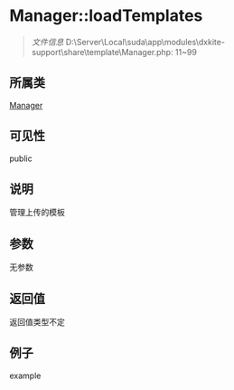 # Manager::loadTemplates



> *文件信息* D:\Server\Local\suda\app\modules\dxkite-support\share\template\Manager.php: 11~99

## 所属类 

[Manager](../Manager.md)

## 可见性

 public 

## 说明

管理上传的模板


## 参数


无参数


## 返回值

返回值类型不定


## 例子

example